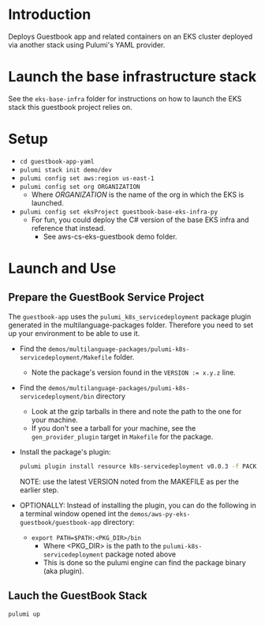 # Introduction
Deploys Guestbook app and related containers on an EKS cluster deployed via another stack 
using Pulumi's YAML provider.

# Launch the base infrastructure stack
See the `eks-base-infra` folder for instructions on how to launch the EKS stack this guestbook project relies on.

# Setup
- `cd guestbook-app-yaml`
- `pulumi stack init demo/dev` 
- `pulumi config set aws:region us-east-1`
- `pulumi config set org ORGANIZATION`
  - Where *ORGANIZATION* is the name of the org in which the EKS is launched.
- `pulumi config set eksProject guestbook-base-eks-infra-py`
  - For fun, you could deploy the C# version of the base EKS infra and reference that instead.
    - See aws-cs-eks-guestbook demo folder.

# Launch and Use
## Prepare the GuestBook Service Project
The `guestbook-app` uses the `pulumi_k8s_servicedeployment` package plugin generated in the multilanguage-packages folder. Therefore you need to set up your environment to be able to use it. 
- Find the `demos/multilanguage-packages/pulumi-k8s-servicedeployment/Makefile` folder.
  - Note the package's version found in the `VERSION := x.y.z` line.
- Find the `demos/multilanguage-packages/pulumi-k8s-servicedeployment/bin` directory
  - Look at the gzip tarballs in there and note the path to the one for your machine.
  - If you don't see a tarball for your machine, see the `gen_provider_plugin` target in `Makefile` for the package.
- Install the package's plugin:
  ```bash
  pulumi plugin install resource k8s-servicedeployment v0.0.3 -f PACKAGE_TARBALL_NOTED_ABOVE
  ```
  NOTE: use the latest VERSION noted from the MAKEFILE as per the earlier step.

- OPTIONALLY: Instead of installing the plugin, you can do the following in a terminal window opened int the `demos/aws-py-eks-guestbook/guestbook-app` directory:
  - `export PATH=$PATH:<PKG_DIR>/bin`
    - Where <PKG_DIR> is the path to the `pulumi-k8s-servicedeployment` package noted above
    - This is done so the pulumi engine can find the package binary (aka plugin).

## Lauch the GuestBook Stack
```bash
pulumi up
```
